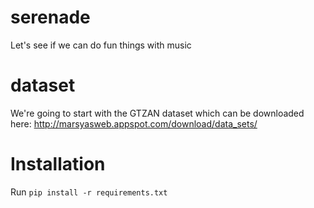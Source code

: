 # serenade
Let's see if we can do fun things with music

# dataset
We're going to start with the GTZAN dataset which can be downloaded here: http://marsyasweb.appspot.com/download/data_sets/

# Installation
Run `pip install -r requirements.txt`
